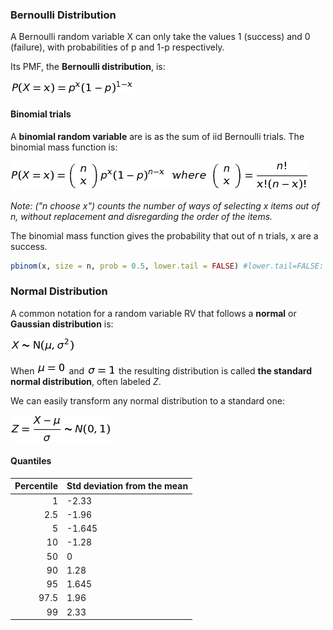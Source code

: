 
### Bernoulli Distribution

A  Bernoulli random variable X can only take the values 1 (success) and 0 (failure), with probabilities of p and 1-p respectively.

Its PMF, the **Bernoulli distribution**, is:

![bernoulli](equations/bernoulli.png?raw=true)


#### Binomial trials

A **binomial random variable** are is as the sum of iid Bernoulli trials. The binomial mass function is:

![bernoulliTrials](equations/bernoulliTrials.png?raw=true)

_Note: ("n choose x") counts the number of ways of selecting x items out of n,
 without replacement and disregarding the order of the items._
 
The binomial mass function gives the probability that out of n trials, x are a success.

```r
pbinom(x, size = n, prob = 0.5, lower.tail = FALSE) #lower.tail=FALSE: P(X>x)
```


### Normal Distribution

A common notation for a random variable RV that follows a **normal** or **Gaussian distribution** is: 

![normalDist](equations/normalDist.png?raw=true)

When ![stdMu](equations/stdMu.png?raw=true) and ![stdSigma](equations/stdSigma.png?raw=true) the resulting distribution is 
called **the standard normal distribution**, often labeled _Z_.

We can easily transform any normal distribution to a standard one:

![normalToStd](equations/normalToStd.png?raw=true)


#### Quantiles

Percentile | Std deviation from the mean
----------:|:----------------------------
    1 | -2.33
  2.5 | -1.96
    5 | -1.645
   10 | -1.28
	 50 | 0
	 90 | 1.28
	 95 | 1.645
 97.5 | 1.96
   99 | 2.33



